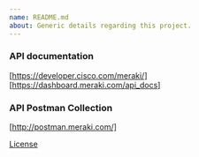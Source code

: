 ```yaml
---
name: README.md
about: Generic details regarding this project.
---
```



### API documentation
[https://developer.cisco.com/meraki/]
[https://dashboard.meraki.com/api_docs]

### API Postman Collection
[http://postman.meraki.com/]

[License](/LICENSE)